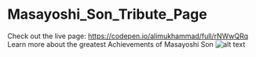 # Masayoshi_Son_Tribute_Page
Check out the live page: https://codepen.io/alimukhammad/full/rNWwQRq
Learn more about the greatest Achievements of Masayoshi Son
![alt text](https://upload.wikimedia.org/wikipedia/commons/a/a8/Masayoshi_Son_%28%E5%AD%AB%E6%AD%A3%E7%BE%A9%29_on_July_11%2C_2008.jpg)
